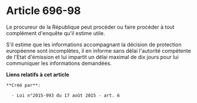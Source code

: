 # Article 696-98

Le procureur de la République peut procéder ou faire procéder à tout complément d'enquête qu'il estime utile. 

S'il estime que les informations accompagnant la décision de protection européenne sont incomplètes, il en informe sans délai
l'autorité compétente de l'Etat d'émission et lui impartit un délai maximal de dix jours pour lui communiquer les
informations demandées.

**Liens relatifs à cet article**

	**Créé par**:

	  - Loi n°2015-993 du 17 août 2015 - art. 6
